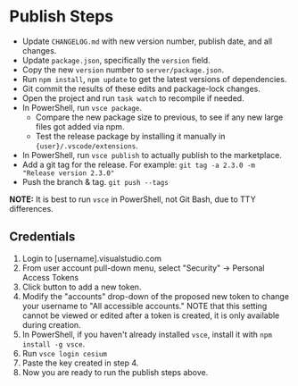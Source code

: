 # Publish Steps

* Update `CHANGELOG.md` with new version number, publish date, and all changes.
* Update `package.json`, specifically the `version` field.
* Copy the new `version` number to `server/package.json`.
* Run `npm install`, `npm update` to get the latest versions of dependencies.
* Git commit the results of these edits and package-lock changes.
* Open the project and run `task watch` to recompile if needed.
* In PowerShell, run `vsce package`.
  * Compare the new package size to previous, to see if any new large files got added via npm.
  * Test the release package by installing it manually in `{user}/.vscode/extensions`.
* In PowerShell, run `vsce publish` to actually publish to the marketplace.
* Add a git tag for the release.  For example: `git tag -a 2.3.0 -m "Release version 2.3.0"`
* Push the branch & tag. `git push --tags`

**NOTE:** It is best to run `vsce` in PowerShell, not Git Bash, due to TTY differences.

## Credentials

1. Login to [username].visualstudio.com
2. From user account pull-down menu, select "Security" -> Personal Access Tokens
3. Click button to add a new token.
4. Modify the "accounts" drop-down of the proposed new token to change your username to "All accessible accounts."  NOTE that this setting cannot be viewed or edited after a token is created, it is only available during creation.
5. In PowerShell, if you haven't already installed `vsce`, install it with `npm install -g vsce`.
6. Run `vsce login cesium`
7. Paste the key created in step 4.
8. Now you are ready to run the publish steps above.
